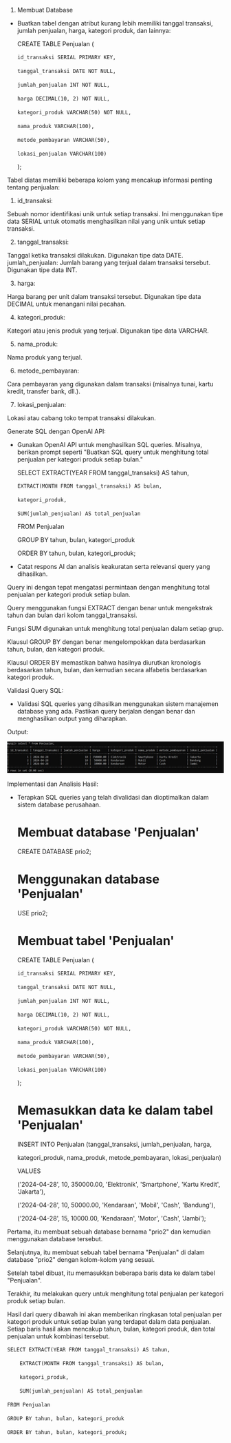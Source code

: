 1. Membuat Database
    
-   Buatkan tabel dengan atribut kurang lebih memiliki tanggal transaksi, jumlah penjualan, harga, kategori produk, dan lainnya:


    CREATE TABLE Penjualan (

        id_transaksi SERIAL PRIMARY KEY,

        tanggal_transaksi DATE NOT NULL,

        jumlah_penjualan INT NOT NULL,

        harga DECIMAL(10, 2) NOT NULL,

        kategori_produk VARCHAR(50) NOT NULL,

        nama_produk VARCHAR(100),

        metode_pembayaran VARCHAR(50),

        lokasi_penjualan VARCHAR(100)

    );

Tabel diatas memiliki beberapa kolom yang mencakup informasi penting tentang penjualan:

1. id_transaksi: 

Sebuah nomor identifikasi unik untuk setiap transaksi. Ini menggunakan tipe data SERIAL untuk otomatis menghasilkan nilai yang unik untuk setiap transaksi.

2. tanggal_transaksi:

Tanggal ketika transaksi dilakukan. Digunakan tipe data DATE.
jumlah_penjualan: Jumlah barang yang terjual dalam transaksi tersebut. Digunakan tipe data INT.

3. harga: 

Harga barang per unit dalam transaksi tersebut. Digunakan tipe data DECIMAL untuk menangani nilai pecahan.

4. kategori_produk: 

Kategori atau jenis produk yang terjual. Digunakan tipe data VARCHAR.

5. nama_produk: 

Nama produk yang terjual.

6. metode_pembayaran: 

Cara pembayaran yang digunakan dalam transaksi (misalnya tunai, kartu kredit, transfer bank, dll.).

7. lokasi_penjualan: 

Lokasi atau cabang toko tempat transaksi dilakukan.


Generate SQL dengan OpenAI API:

-   Gunakan OpenAI API untuk menghasilkan SQL queries. Misalnya, berikan prompt seperti
"Buatkan SQL query untuk menghitung total penjualan per kategori produk setiap bulan."


    SELECT EXTRACT(YEAR FROM tanggal_transaksi) AS tahun,

        EXTRACT(MONTH FROM tanggal_transaksi) AS bulan,

        kategori_produk,

        SUM(jumlah_penjualan) AS total_penjualan

    FROM Penjualan

    GROUP BY tahun, bulan, kategori_produk

    ORDER BY tahun, bulan, kategori_produk;


-   Catat respons AI dan analisis keakuratan serta relevansi query yang dihasilkan.

Query ini dengan tepat mengatasi permintaan dengan menghitung total penjualan per kategori produk setiap bulan.

Query menggunakan fungsi EXTRACT dengan benar untuk mengekstrak tahun dan bulan dari kolom tanggal_transaksi.

Fungsi SUM digunakan untuk menghitung total penjualan dalam setiap grup.

Klausul GROUP BY dengan benar mengelompokkan data berdasarkan tahun, bulan, dan kategori produk.

Klausul ORDER BY memastikan bahwa hasilnya diurutkan kronologis berdasarkan tahun, bulan, dan kemudian secara alfabetis berdasarkan kategori produk.

Validasi Query SQL:

-   Validasi SQL queries yang dihasilkan menggunakan sistem manajemen database yang ada. Pastikan query berjalan dengan benar dan menghasilkan output yang diharapkan.

Output:

![alt text](https://github.com/abdannsykr/DE_Abdan-Syakur/blob/main/24.Implementasi%20AI%20on%20Data%20Engineer/screenshot/prio2_ValidasiQuery.jpg)


Implementasi dan Analisis Hasil:

-   Terapkan SQL queries yang telah divalidasi dan dioptimalkan dalam sistem database perusahaan.


    # Membuat database 'Penjualan'
    CREATE DATABASE prio2;

    # Menggunakan database 'Penjualan'
    USE prio2;

    # Membuat tabel 'Penjualan'
    CREATE TABLE Penjualan (
      
        id_transaksi SERIAL PRIMARY KEY,
      
        tanggal_transaksi DATE NOT NULL,
      
        jumlah_penjualan INT NOT NULL,
      
        harga DECIMAL(10, 2) NOT NULL,
      
        kategori_produk VARCHAR(50) NOT NULL,
      
        nama_produk VARCHAR(100),
      
        metode_pembayaran VARCHAR(50),
      
        lokasi_penjualan VARCHAR(100)
    
    );

    # Memasukkan data ke dalam tabel 'Penjualan'
    INSERT INTO Penjualan (tanggal_transaksi, jumlah_penjualan, harga, 
    
    kategori_produk, nama_produk, metode_pembayaran, lokasi_penjualan)
    
    VALUES 
    
    ('2024-04-28', 10, 350000.00, 'Elektronik', 'Smartphone', 'Kartu Kredit', 'Jakarta'),
    
    ('2024-04-28', 10, 50000.00, 'Kendaraan', 'Mobil', 'Cash', 'Bandung'),
    
    ('2024-04-28', 15, 10000.00, 'Kendaraan', 'Motor', 'Cash', 'Jambi');

Pertama, itu membuat sebuah database bernama "prio2" dan kemudian menggunakan database tersebut.

Selanjutnya, itu membuat sebuah tabel bernama "Penjualan" di dalam database "prio2" dengan kolom-kolom yang sesuai.

Setelah tabel dibuat, itu memasukkan beberapa baris data ke dalam tabel "Penjualan".

Terakhir, itu melakukan query untuk menghitung total penjualan per kategori produk setiap bulan.


Hasil dari query dibawah ini akan memberikan ringkasan total penjualan per kategori produk untuk setiap bulan yang terdapat dalam data penjualan. Setiap baris hasil akan mencakup tahun, bulan, kategori produk, dan total penjualan untuk kombinasi tersebut.

    SELECT EXTRACT(YEAR FROM tanggal_transaksi) AS tahun,

        EXTRACT(MONTH FROM tanggal_transaksi) AS bulan,

        kategori_produk,

        SUM(jumlah_penjualan) AS total_penjualan

    FROM Penjualan

    GROUP BY tahun, bulan, kategori_produk

    ORDER BY tahun, bulan, kategori_produk;

